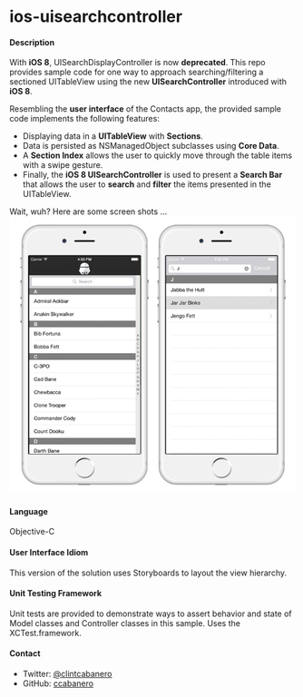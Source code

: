 ios-uisearchcontroller
======================

#### Description

With __iOS 8__, UISearchDisplayController is now __deprecated__.  This repo provides sample code for one way to approach searching/filtering a sectioned UITableView using the new __UISearchController__ introduced with __iOS 8__.

Resembling the __user interface__ of the Contacts app, the provided sample code implements the following features:

* Displaying data in a __UITableView__ with __Sections__.
* Data is persisted as NSManagedObject subclasses using __Core Data__.
* A __Section Index__ allows the user to quickly move through the table items with a swipe gesture.
* Finally, the __iOS 8 UISearchController__ is used to present a __Search Bar__ that allows the user to __search__ and __filter__ the items presented in the UITableView.
	
Wait, wuh? Here are some screen shots ...
![screenshot](imgs/filtertable.png)

#### Language
Objective-C

#### User Interface Idiom
This version of the solution uses Storyboards to layout the view hierarchy.

#### Unit Testing Framework
Unit tests are provided to demonstrate ways to assert behavior and state of Model classes and Controller classes in this sample.  Uses the XCTest.framework.

#### Contact
* Twitter: [@clintcabanero](http://twitter.com/clintcabanero)
* GitHub: [ccabanero](http:///github.com/ccabanero)
